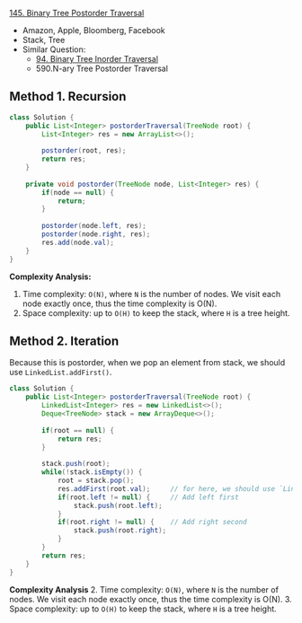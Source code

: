 [145. Binary Tree Postorder Traversal](https://leetcode.com/problems/binary-tree-postorder-traversal/)

* Amazon, Apple, Bloomberg, Facebook
* Stack, Tree
* Similar Question:
    * [94. Binary Tree Inorder Traversal](https://leetcode.com/problems/binary-tree-inorder-traversal/)
    * 590.N-ary Tree Postorder Traversal 


## Method 1. Recursion
```Java
class Solution {
    public List<Integer> postorderTraversal(TreeNode root) {
        List<Integer> res = new ArrayList<>();
        
        postorder(root, res);
        return res;
    }
    
    private void postorder(TreeNode node, List<Integer> res) {
        if(node == null) {
            return;
        }
        
        postorder(node.left, res);
        postorder(node.right, res);
        res.add(node.val);
    }
}
```
**Complexity Analysis:**
1. Time complexity: `O(N)`, where `N` is the number of nodes. We visit each node exactly once, thus the time complexity is O(N).
2. Space complexity: up to `O(H)` to keep the stack, where `H` is a tree height. 


## Method 2. Iteration
Because this is postorder, when we pop an element from stack, we should use `LinkedList.addFirst()`.

```java
class Solution {
    public List<Integer> postorderTraversal(TreeNode root) {
        LinkedList<Integer> res = new LinkedList<>();
        Deque<TreeNode> stack = new ArrayDeque<>();
        
        if(root == null) {
            return res;
        }
        
        stack.push(root);
        while(!stack.isEmpty()) {
            root = stack.pop();
            res.addFirst(root.val);     // for here, we should use `LinkedList.addFirst()`, and the root.val is added first, therefore, it will be the last value
            if(root.left != null) {     // Add left first
                stack.push(root.left);
            }
            if(root.right != null) {    // Add right second
                stack.push(root.right);
            }
        }
        return res;
    }
}
```
**Complexity Analysis**
2. Time complexity: `O(N)`, where `N` is the number of nodes. We visit each node exactly once, thus the time complexity is O(N). 
3. Space complexity: up to `O(H)` to keep the stack, where `H` is a tree height. 